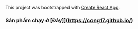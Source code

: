 This project was bootstrapped with [Create React App](https://github.com/facebook/create-react-app).

### Sản phẩm chạy ở [Đây]](https://cong17.github.io/)